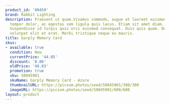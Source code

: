 ```yaml
---
product_id: '00459'
brand: Rabbit Lighting
description: Praesent ut quam.Vivamus commodo, augue et laoreet euismod, sem sapien
  tempor dolor, ac egestas sem ligula quis lacus. Etiam sit amet diam. Donec magna.
  Suspendisse id turpis quis orci euismod consequat. Duis quis quam. Donec ut dolor.Duis
  volutpat elit et erat. Morbi tristique neque eu mauris.
title: Garply Memory Card
skus:
- available: true
  condition: New
  currentPrice: '44.05'
  discount: '0.06'
  oldPrice: '46.83'
  promotion: true
  sku: S0045901
  skuName: Garply Memory Card - Azure
  thumbnailURL: https://picsum.photos/seed/S0045901/300/300
  imageURL: https://picsum.photos/seed/S0045901/600/600
layout: product
---
```

